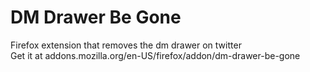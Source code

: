 # DM Drawer Be Gone
Firefox extension that removes the dm drawer on twitter <br>
Get it at <a>addons.mozilla.org/en-US/firefox/addon/dm-drawer-be-gone</a>
